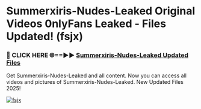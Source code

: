 # Summerxiris-Nudes-Leaked Original Videos 0nlyFans Leaked - Files Updated! (fsjx)

<h3>🔴 CLICK HERE 🌐==►► <a href="https://tinyurl.com/5h6xmrr3" rel="nofollow">Summerxiris-Nudes-Leaked Updated Files</a></h3>

Get Summerxiris-Nudes-Leaked and all content. Now you can access all videos and pictures of Summerxiris-Nudes-Leaked. New Updated Files 2025!

[![fsjx](https://i.imgur.com/KVD873Z.gif)](https://tinyurl.com/5h6xmrr3)
